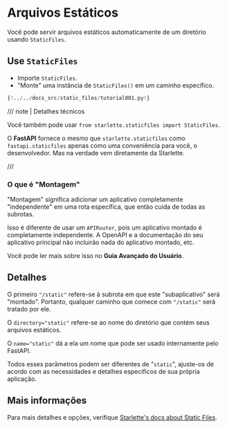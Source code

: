 # Arquivos Estáticos

Você pode servir arquivos estáticos automaticamente de um diretório usando `StaticFiles`.

## Use `StaticFiles`

* Importe `StaticFiles`.
* "Monte" uma instância de `StaticFiles()` em um caminho específico.

```Python hl_lines="2  6"
{!../../docs_src/static_files/tutorial001.py!}
```

/// note | Detalhes técnicos

Você também pode usar `from starlette.staticfiles import StaticFiles`.

O **FastAPI** fornece o mesmo que `starlette.staticfiles` como `fastapi.staticfiles` apenas como uma conveniência para você, o desenvolvedor. Mas na verdade vem diretamente da Starlette.

///

### O que é "Montagem"

"Montagem" significa adicionar um aplicativo completamente "independente" em uma rota específica, que então cuida de todas as subrotas.

Isso é diferente de usar um `APIRouter`, pois um aplicativo montado é completamente independente. A OpenAPI e a documentação do seu aplicativo principal não incluirão nada do aplicativo montado, etc.

Você pode ler mais sobre isso no **Guia Avançado do Usuário**.

## Detalhes

O primeiro `"/static"` refere-se à subrota em que este "subaplicativo" será "montado". Portanto, qualquer caminho que comece com `"/static"` será tratado por ele.

O `directory="static"` refere-se ao nome do diretório que contém seus arquivos estáticos.

O `name="static"` dá a ela um nome que pode ser usado internamente pelo FastAPI.

Todos esses parâmetros podem ser diferentes de "`static`", ajuste-os de acordo com as necessidades e detalhes específicos de sua própria aplicação.

## Mais informações

Para mais detalhes e opções, verifique <a href="https://www.starlette.io/staticfiles/" class="external-link" target="_blank">Starlette's docs about Static Files</a>.
